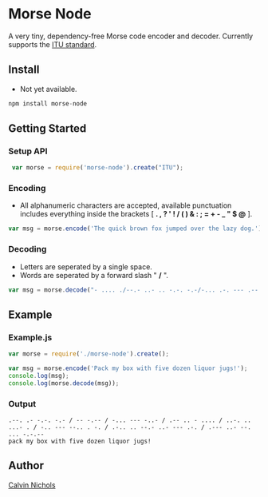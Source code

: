 Morse Node
==========

A very tiny, dependency-free Morse code encoder and decoder.
Currently supports the [ITU standard](https://en.wikipedia.org/wiki/Morse_code#International_Morse_Code).

Install
-------

 - Not yet available.

```javascript
npm install morse-node
```

Getting Started
---------------

### Setup API
```javascript
 var morse = require('morse-node').create("ITU");
```

### Encoding

 - All alphanumeric characters are accepted, available punctuation includes everything inside the brackets [ **. , ? ' ! / ( ) & : ; = + - _ " $ @** ].

```javascript
var msg = morse.encode('The quick brown fox jumped over the lazy dog.');
```

### Decoding

 - Letters are seperated by a single space.
 - Words are seperated by a forward slash " **/** ".

```javascript
var msg = morse.decode("- .... ./--.- ..- .. -.-. -.-/-... .-. --- .-- -./..-. --- -..-/.--- ..- -- .--. . -../--- ...- . .-./- .... ./.-.. .- --.. -.--/-.. --- --. .-.-.-");
```

Example
-------

### Example.js

```javascript
var morse = require('./morse-node').create();

var msg = morse.encode('Pack my box with five dozen liquor jugs!');
console.log(msg);
console.log(morse.decode(msg));
```

### Output

```
.--. .- -.-. -.- / -- -.-- / -... --- -..- / .-- .. - .... / ..-. .. ...- . / -.. --- --.. . -. / .-.. .. --.- ..- --- .-. / .--- ..- --. ... -.-.--
pack my box with five dozen liquor jugs!
```

Author
------
[Calvin Nichols](https://github.com/calvindn)